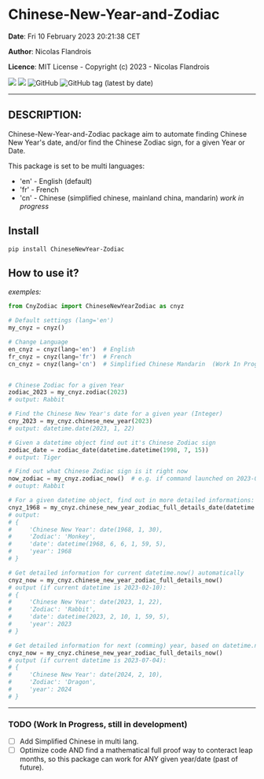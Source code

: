 # Chinese-New-Year-and-Zodiac

**Date**: Fri 10 February 2023 20:21:38 CET

**Author**: Nicolas Flandrois

**Licence**: MIT License - Copyright (c) 2023 - Nicolas Flandrois

![](https://img.shields.io/badge/Python-%3E%3D3.8-blue.svg) ![](https://img.shields.io/badge/dependencies-astral%20%3E%3D%203.2-informational.svg) ![GitHub](https://img.shields.io/github/license/NicolasFlandrois/Chinese-New-Year-and-Zodiac) ![GitHub tag (latest by date)](https://img.shields.io/github/v/tag/NicolasFlandrois/Chinese-New-Year-and-Zodiac?style=flat)

----
## DESCRIPTION:
Chinese-New-Year-and-Zodiac package aim to automate finding Chinese New Year's date, and/or find the Chinese Zodiac sign, for a given Year or Date.

This package is set to be multi languages:
- 'en' - English (default)
- 'fr' - French
- 'cn' - Chinese (simplified chinese, mainland china, mandarin) *work in progress*

## Install

`pip install ChineseNewYear-Zodiac`

## How to use it?
*exemples:*

```python
from CnyZodiac import ChineseNewYearZodiac as cnyz

# Default settings (lang='en')
my_cnyz = cnyz()

# Change Language
en_cnyz = cnyz(lang='en')  # English
fr_cnyz = cnyz(lang='fr')  # French
cn_cnyz = cnyz(lang='cn')  # Simplified Chinese Mandarin  (Work In Progress)


# Chinese Zodiac for a given Year
zodiac_2023 = my_cnyz.zodiac(2023)
# output: Rabbit

# Find the Chinese New Year's date for a given year (Integer)
cny_2023 = my_cnyz.chinese_new_year(2023)
# output: datetime.date(2023, 1, 22)

# Given a datetime object find out it's Chinese Zodiac sign
zodiac_date = zodiac_date(datetime.datetime(1998, 7, 15))
# output: Tiger

# Find out what Chinese Zodiac sign is it right now
now_zodiac = my_cnyz.zodiac_now()  # e.g. if command launched on 2023-02-10
# outupt: Rabbit

# For a given datetime object, find out in more detailed informations: New Year this year, and current Chinese Zodiac
cnyz_1968 = my_cnyz.chinese_new_year_zodiac_full_details_date(datetime.datetime(1968, 6, 6, 1, 59, 5))
# output:
# {
#     'Chinese New Year': date(1968, 1, 30),
#     'Zodiac': 'Monkey',
#     'date': datetime(1968, 6, 6, 1, 59, 5),
#     'year': 1968
# }

# Get detailed information for current datetime.now() automatically
cnyz_now = my_cnyz.chinese_new_year_zodiac_full_details_now()
# output (if current datetime is 2023-02-10):
# {
#     'Chinese New Year': date(2023, 1, 22),
#     'Zodiac': 'Rabbit',
#     'date': datetime(2023, 2, 10, 1, 59, 5),
#     'year': 2023
# }

# Get detailed information for next (comming) year, based on datetime.now() automatically
cnyz_now = my_cnyz.chinese_new_year_zodiac_full_details_now()
# output (if current datetime is 2023-07-04):
# {
#     'Chinese New Year': date(2024, 2, 10),
#     'Zodiac': 'Dragon',
#     'year': 2024
# }
```

---
### TODO (Work In Progress, still in development)
- [ ] Add Simplified Chinese in multi lang.
- [ ] Optimize code AND find a mathematical full proof way to conteract leap months, so this package can work for ANY given year/date (past of future).
